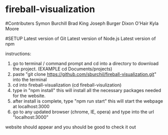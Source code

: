 # fireball-visualization

#Contributers
Symon Burchill
Brad King
Joseph Burger
Dixon O'Hair
Kyla Moore


#SETUP
Latest version of Git
Latest version of Node.js
Latest version of npm

instructions: 

1. go to terminal / command prompt and cd into a directory to download the project. (EXAMPLE cd Documents/projects)
2. paste "git clone https://github.com/sburchil/fireball-visualization.git" into the terminal
3. cd into fireball-visualization (cd fireball-visulization)
4. type in "npm install" this will install all the necessary packages needed for the website. 
5. after install is complete, type "npm run start" this will start the webpage at localhost:3000
6. go to any updated browser (chrome, IE, opera) and type into the url "localhost:3000"

website should appear and you should be good to check it out
